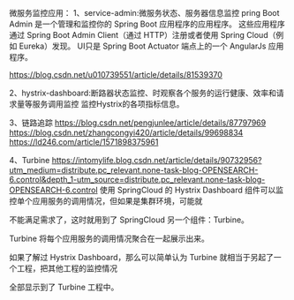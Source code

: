 微服务监控应用：
1、service-admin:微服务状态、服务器信息监控
pring Boot Admin 是一个管理和监控你的 Spring Boot 应用程序的应用程序。 这些应用程序通过 Spring Boot Admin Client（通过 HTTP）注册或者使用 Spring Cloud（例如 Eureka）发现。 UI只是 Spring Boot Actuator 端点上的一个 AngularJs 应用程序。 

https://blog.csdn.net/u010739551/article/details/81539370


2、hystrix-dashboard:断路器状态监控、时观察各个服务的运行健康、效率和请求量等服务调用监控
    监控Hystrix的各项指标信息。
    
  
    
   
   

3、链路追踪
https://blog.csdn.net/pengjunlee/article/details/87797969
https://blog.csdn.net/zhangcongyi420/article/details/99698834
https://ld246.com/article/1571898375961

4、Turbine
https://intomylife.blog.csdn.net/article/details/90732956?utm_medium=distribute.pc_relevant.none-task-blog-OPENSEARCH-6.control&depth_1-utm_source=distribute.pc_relevant.none-task-blog-OPENSEARCH-6.control
使用 SpringCloud 的 Hystrix Dashboard 组件可以监控单个应用服务的调用情况，但如果是集群环境，可能就

  不能满足需求了，这时就用到了 SpringCloud 另一个组件：Turbine。

  Turbine 将每个应用服务的调用情况聚合在一起展示出来。

  如果了解过 Hystrix Dashboard，那么可以简单认为 Turbine 就相当于另起了一个工程，把其他工程的监控情况

  全部显示到了 Turbine 工程中。